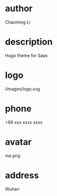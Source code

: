# author

Chaoming Li

# description

Hugo theme for Saas

# logo

/images/logo.svg

# phone

+86 xxx xxxx xxxx

# avatar

me.png

# address

Wuhan
